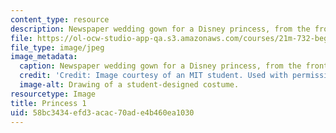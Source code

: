 ```yaml
---
content_type: resource
description: Newspaper wedding gown for a Disney princess, from the front.
file: https://ol-ocw-studio-app-qa.s3.amazonaws.com/courses/21m-732-beginning-costume-design-and-construction-fall-2008/58bc3434efd3acac70ade4b460ea1030_princess1.jpg
file_type: image/jpeg
image_metadata:
  caption: Newspaper wedding gown for a Disney princess, from the front.
  credit: 'Credit: Image courtesy of an MIT student. Used with permission.'
  image-alt: Drawing of a student-designed costume.
resourcetype: Image
title: Princess 1
uid: 58bc3434-efd3-acac-70ad-e4b460ea1030
---
```

